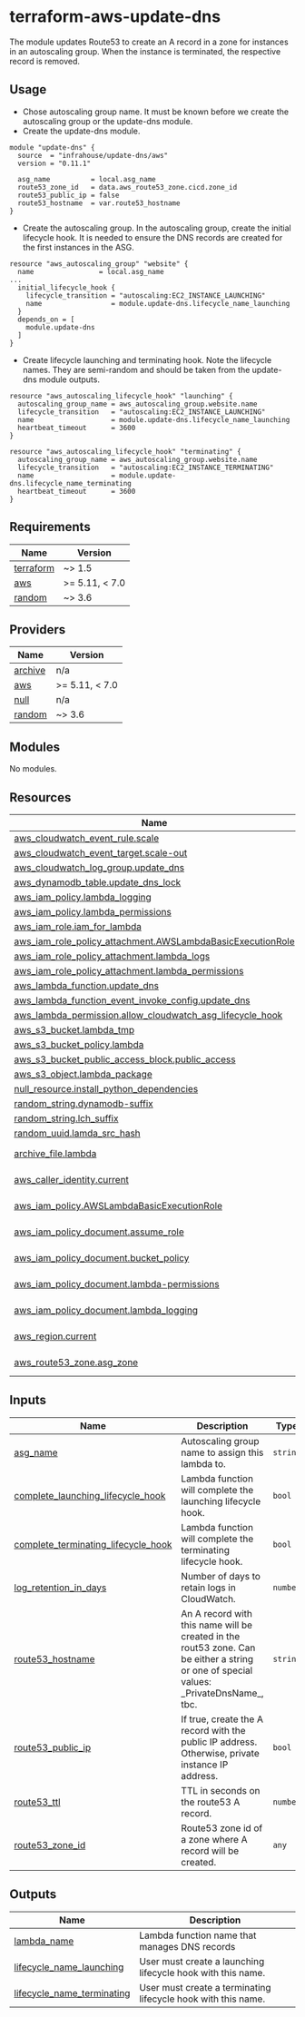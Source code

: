 # terraform-aws-update-dns

The module updates Route53 to create an A record in a zone for instances in an autoscaling group.
When the instance is terminated, the respective record is removed.

## Usage

* Chose autoscaling group name. It must be known before we create the autoscaling group or the update-dns module.
* Create the update-dns module.
```hcl
module "update-dns" {
  source  = "infrahouse/update-dns/aws"
  version = "0.11.1"

  asg_name          = local.asg_name
  route53_zone_id   = data.aws_route53_zone.cicd.zone_id
  route53_public_ip = false
  route53_hostname  = var.route53_hostname
}
```
* Create the autoscaling group. In the autoscaling group, create the initial lifecycle hook. It is needed to ensure the DNS records are created for the first instances in the ASG.
```hcl
resource "aws_autoscaling_group" "website" {
  name                = local.asg_name
...
  initial_lifecycle_hook {
    lifecycle_transition = "autoscaling:EC2_INSTANCE_LAUNCHING"
    name                 = module.update-dns.lifecycle_name_launching
  }
  depends_on = [
    module.update-dns
  ]
}
```
* Create lifecycle launching and terminating hook. Note the lifecycle names. They are semi-random and should be taken from the update-dns module outputs.

```hcl
resource "aws_autoscaling_lifecycle_hook" "launching" {
  autoscaling_group_name = aws_autoscaling_group.website.name
  lifecycle_transition   = "autoscaling:EC2_INSTANCE_LAUNCHING"
  name                   = module.update-dns.lifecycle_name_launching
  heartbeat_timeout      = 3600
}

resource "aws_autoscaling_lifecycle_hook" "terminating" {
  autoscaling_group_name = aws_autoscaling_group.website.name
  lifecycle_transition   = "autoscaling:EC2_INSTANCE_TERMINATING"
  name                   = module.update-dns.lifecycle_name_terminating
  heartbeat_timeout      = 3600
}

```
## Requirements

| Name | Version |
|------|---------|
| <a name="requirement_terraform"></a> [terraform](#requirement\_terraform) | ~> 1.5 |
| <a name="requirement_aws"></a> [aws](#requirement\_aws) | >= 5.11, < 7.0 |
| <a name="requirement_random"></a> [random](#requirement\_random) | ~> 3.6 |

## Providers

| Name | Version |
|------|---------|
| <a name="provider_archive"></a> [archive](#provider\_archive) | n/a |
| <a name="provider_aws"></a> [aws](#provider\_aws) | >= 5.11, < 7.0 |
| <a name="provider_null"></a> [null](#provider\_null) | n/a |
| <a name="provider_random"></a> [random](#provider\_random) | ~> 3.6 |

## Modules

No modules.

## Resources

| Name | Type |
|------|------|
| [aws_cloudwatch_event_rule.scale](https://registry.terraform.io/providers/hashicorp/aws/latest/docs/resources/cloudwatch_event_rule) | resource |
| [aws_cloudwatch_event_target.scale-out](https://registry.terraform.io/providers/hashicorp/aws/latest/docs/resources/cloudwatch_event_target) | resource |
| [aws_cloudwatch_log_group.update_dns](https://registry.terraform.io/providers/hashicorp/aws/latest/docs/resources/cloudwatch_log_group) | resource |
| [aws_dynamodb_table.update_dns_lock](https://registry.terraform.io/providers/hashicorp/aws/latest/docs/resources/dynamodb_table) | resource |
| [aws_iam_policy.lambda_logging](https://registry.terraform.io/providers/hashicorp/aws/latest/docs/resources/iam_policy) | resource |
| [aws_iam_policy.lambda_permissions](https://registry.terraform.io/providers/hashicorp/aws/latest/docs/resources/iam_policy) | resource |
| [aws_iam_role.iam_for_lambda](https://registry.terraform.io/providers/hashicorp/aws/latest/docs/resources/iam_role) | resource |
| [aws_iam_role_policy_attachment.AWSLambdaBasicExecutionRole](https://registry.terraform.io/providers/hashicorp/aws/latest/docs/resources/iam_role_policy_attachment) | resource |
| [aws_iam_role_policy_attachment.lambda_logs](https://registry.terraform.io/providers/hashicorp/aws/latest/docs/resources/iam_role_policy_attachment) | resource |
| [aws_iam_role_policy_attachment.lambda_permissions](https://registry.terraform.io/providers/hashicorp/aws/latest/docs/resources/iam_role_policy_attachment) | resource |
| [aws_lambda_function.update_dns](https://registry.terraform.io/providers/hashicorp/aws/latest/docs/resources/lambda_function) | resource |
| [aws_lambda_function_event_invoke_config.update_dns](https://registry.terraform.io/providers/hashicorp/aws/latest/docs/resources/lambda_function_event_invoke_config) | resource |
| [aws_lambda_permission.allow_cloudwatch_asg_lifecycle_hook](https://registry.terraform.io/providers/hashicorp/aws/latest/docs/resources/lambda_permission) | resource |
| [aws_s3_bucket.lambda_tmp](https://registry.terraform.io/providers/hashicorp/aws/latest/docs/resources/s3_bucket) | resource |
| [aws_s3_bucket_policy.lambda](https://registry.terraform.io/providers/hashicorp/aws/latest/docs/resources/s3_bucket_policy) | resource |
| [aws_s3_bucket_public_access_block.public_access](https://registry.terraform.io/providers/hashicorp/aws/latest/docs/resources/s3_bucket_public_access_block) | resource |
| [aws_s3_object.lambda_package](https://registry.terraform.io/providers/hashicorp/aws/latest/docs/resources/s3_object) | resource |
| [null_resource.install_python_dependencies](https://registry.terraform.io/providers/hashicorp/null/latest/docs/resources/resource) | resource |
| [random_string.dynamodb-suffix](https://registry.terraform.io/providers/hashicorp/random/latest/docs/resources/string) | resource |
| [random_string.lch_suffix](https://registry.terraform.io/providers/hashicorp/random/latest/docs/resources/string) | resource |
| [random_uuid.lamda_src_hash](https://registry.terraform.io/providers/hashicorp/random/latest/docs/resources/uuid) | resource |
| [archive_file.lambda](https://registry.terraform.io/providers/hashicorp/archive/latest/docs/data-sources/file) | data source |
| [aws_caller_identity.current](https://registry.terraform.io/providers/hashicorp/aws/latest/docs/data-sources/caller_identity) | data source |
| [aws_iam_policy.AWSLambdaBasicExecutionRole](https://registry.terraform.io/providers/hashicorp/aws/latest/docs/data-sources/iam_policy) | data source |
| [aws_iam_policy_document.assume_role](https://registry.terraform.io/providers/hashicorp/aws/latest/docs/data-sources/iam_policy_document) | data source |
| [aws_iam_policy_document.bucket_policy](https://registry.terraform.io/providers/hashicorp/aws/latest/docs/data-sources/iam_policy_document) | data source |
| [aws_iam_policy_document.lambda-permissions](https://registry.terraform.io/providers/hashicorp/aws/latest/docs/data-sources/iam_policy_document) | data source |
| [aws_iam_policy_document.lambda_logging](https://registry.terraform.io/providers/hashicorp/aws/latest/docs/data-sources/iam_policy_document) | data source |
| [aws_region.current](https://registry.terraform.io/providers/hashicorp/aws/latest/docs/data-sources/region) | data source |
| [aws_route53_zone.asg_zone](https://registry.terraform.io/providers/hashicorp/aws/latest/docs/data-sources/route53_zone) | data source |

## Inputs

| Name | Description | Type | Default | Required |
|------|-------------|------|---------|:--------:|
| <a name="input_asg_name"></a> [asg\_name](#input\_asg\_name) | Autoscaling group name to assign this lambda to. | `string` | n/a | yes |
| <a name="input_complete_launching_lifecycle_hook"></a> [complete\_launching\_lifecycle\_hook](#input\_complete\_launching\_lifecycle\_hook) | Lambda function will complete the launching lifecycle hook. | `bool` | `true` | no |
| <a name="input_complete_terminating_lifecycle_hook"></a> [complete\_terminating\_lifecycle\_hook](#input\_complete\_terminating\_lifecycle\_hook) | Lambda function will complete the terminating lifecycle hook. | `bool` | `true` | no |
| <a name="input_log_retention_in_days"></a> [log\_retention\_in\_days](#input\_log\_retention\_in\_days) | Number of days to retain logs in CloudWatch. | `number` | `365` | no |
| <a name="input_route53_hostname"></a> [route53\_hostname](#input\_route53\_hostname) | An A record with this name will be created in the rout53 zone. Can be either a string or one of special values: \_PrivateDnsName\_, tbc. | `string` | `"_PrivateDnsName_"` | no |
| <a name="input_route53_public_ip"></a> [route53\_public\_ip](#input\_route53\_public\_ip) | If true, create the A record with the public IP address. Otherwise, private instance IP address. | `bool` | `true` | no |
| <a name="input_route53_ttl"></a> [route53\_ttl](#input\_route53\_ttl) | TTL in seconds on the route53 A record. | `number` | `300` | no |
| <a name="input_route53_zone_id"></a> [route53\_zone\_id](#input\_route53\_zone\_id) | Route53 zone id of a zone where A record will be created. | `any` | n/a | yes |

## Outputs

| Name | Description |
|------|-------------|
| <a name="output_lambda_name"></a> [lambda\_name](#output\_lambda\_name) | Lambda function name that manages DNS records |
| <a name="output_lifecycle_name_launching"></a> [lifecycle\_name\_launching](#output\_lifecycle\_name\_launching) | User must create a launching lifecycle hook with this name. |
| <a name="output_lifecycle_name_terminating"></a> [lifecycle\_name\_terminating](#output\_lifecycle\_name\_terminating) | User must create a terminating lifecycle hook with this name. |
